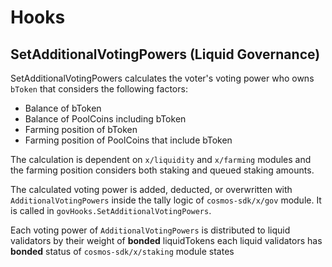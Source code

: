 <!-- order: 6 -->

# Hooks

## SetAdditionalVotingPowers (Liquid Governance)

SetAdditionalVotingPowers calculates the voter's voting power who owns `bToken` that considers the following factors:

- Balance of bToken
- Balance of PoolCoins including bToken
- Farming position of bToken
- Farming position of PoolCoins that include bToken

The calculation is dependent on `x/liquidity` and `x/farming` modules and the farming position considers both staking and queued staking amounts.

The calculated voting power is added, deducted, or overwritten with `AdditionalVotingPowers` inside the tally logic of `cosmos-sdk/x/gov` module. It is called in `govHooks.SetAdditionalVotingPowers`. 

Each voting power of `AdditionalVotingPowers` is distributed to liquid validators by their weight of **bonded** liquidTokens each liquid validators has **bonded** status of `cosmos-sdk/x/staking` module states     
